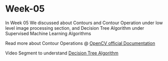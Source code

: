 # Week-05
In Week 05 We discussed about Contours and Contour Operation under low level image processing section, and Decision Tree Algorithm under Supervised Machine Learning Algorithms

Read more about Contour Operations @ [OpenCV official Documentation](https://docs.opencv.org/3.0-beta/doc/py_tutorials/py_imgproc/py_contours/py_table_of_contents_contours/py_table_of_contents_contours.html#table-of-content-contours)

Video Segment to understand [Decision Tree Algorithm](https://www.youtube.com/watch?v=qDcl-FRnwSU) 
